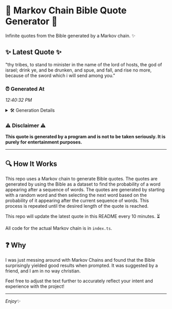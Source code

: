 # 📖 Markov Chain Bible Quote Generator 📖

Infinite quotes from the Bible generated by a Markov chain. ✨

## ✨ Latest Quote ✨
"thy tribes, to stand to minister in the name of the lord of hosts, the god of israel; drink ye, and be drunken, and spue, and fall, and rise no more, because of the sword which i will send among you."

### ⏰ Generated At
*12:40:32 PM*

<details>
    <summary>🛠️ Generation Details</summary>
    <p>
        <strong>🌱 Seed:</strong> thy<br>
        <strong>🔄 Iterations:</strong> 40<br>
        <strong>📜 Context History:</strong><br>[ thy ]: tribes,<br>[ thy, tribes, ]: to<br>[ thy, tribes,, to ]: stand<br>[ thy, tribes,, to, stand ]: to<br>[ thy, tribes,, to, stand, to ]: minister<br>[ thy, tribes,, to, stand, to, minister ]: in<br>[ tribes,, to, stand, to, minister, in ]: the<br>[ to, stand, to, minister, in, the ]: name<br>[ stand, to, minister, in, the, name ]: of<br>[ to, minister, in, the, name, of ]: the<br>[ minister, in, the, name, of, the ]: lord<br>[ in, the, name, of, the, lord ]: of<br>[ the, name, of, the, lord, of ]: hosts,<br>[ name, of, the, lord, of, hosts, ]: the<br>[ of, the, lord, of, hosts,, the ]: god<br>[ the, lord, of, hosts,, the, god ]: of<br>[ lord, of, hosts,, the, god, of ]: israel;<br>[ of, hosts,, the, god, of, israel; ]: drink<br>[ hosts,, the, god, of, israel;, drink ]: ye,<br>[ the, god, of, israel;, drink, ye, ]: and<br>[ god, of, israel;, drink, ye,, and ]: be<br>[ of, israel;, drink, ye,, and, be ]: drunken,<br>[ israel;, drink, ye,, and, be, drunken, ]: and<br>[ drink, ye,, and, be, drunken,, and ]: spue,<br>[ ye,, and, be, drunken,, and, spue, ]: and<br>[ and, be, drunken,, and, spue,, and ]: fall,<br>[ be, drunken,, and, spue,, and, fall, ]: and<br>[ drunken,, and, spue,, and, fall,, and ]: rise<br>[ and, spue,, and, fall,, and, rise ]: no<br>[ spue,, and, fall,, and, rise, no ]: more,<br>[ and, fall,, and, rise, no, more, ]: because<br>[ fall,, and, rise, no, more,, because ]: of<br>[ and, rise, no, more,, because, of ]: the<br>[ rise, no, more,, because, of, the ]: sword<br>[ no, more,, because, of, the, sword ]: which<br>[ more,, because, of, the, sword, which ]: i<br>[ because, of, the, sword, which, i ]: will<br>[ of, the, sword, which, i, will ]: send<br>[ the, sword, which, i, will, send ]: among<br>[ sword, which, i, will, send, among ]: you.<br>
    </p>
</details>

### ⚠️ Disclaimer ⚠️
**This quote is generated by a program and is not to be taken seriously. It is purely for entertainment purposes.**

---

## 🔍 How It Works

This repo uses a Markov chain to generate Bible quotes. The quotes are generated by using the Bible as a dataset to find the probability of a word appearing after a sequence of words. The quotes are generated by starting with a random word and then selecting the next word based on the probability of it appearing after the current sequence of words. This process is repeated until the desired length of the quote is reached.

This repo will update the latest quote in this README every 10 minutes. ⏳

All code for the actual Markov chain is in `index.ts`.

## ❓ Why

I was just messing around with Markov Chains and found that the Bible surprisingly yielded good results when prompted. 
It was suggested by a friend, and I am in no way christian.

Feel free to adjust the text further to accurately reflect your intent and experience with the project!

---

*Enjoy*✨
